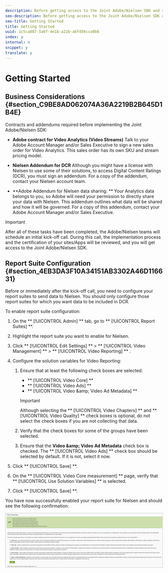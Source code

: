 ```yaml
---
description: Before getting access to the Joint Adobe/Nielsen SDK and starting your implementation, you must complete some business and technical tasks. After these tasks have been completed, Adobe/Nielsen teams will schedule an initial kick-off call where you will get access to the SDK and discuss support and the next steps.
seo-description: Before getting access to the Joint Adobe/Nielsen SDK and starting your implementation, you must complete some business and technical tasks. After these tasks have been completed, Adobe/Nielsen teams will schedule an initial kick-off call where you will get access to the SDK and discuss support and the next steps.
seo-title: Getting Started
title: Getting Started
uuid: 1c5ca887-5a6f-4e1b-a21b-abfd56cca0b6
index: y
internal: n
snippet: y
translate: y
---
```


# Getting Started


## Business Considerations {#section_C9BE8AD062074A36A2219B2B645D1B4E}

Contracts and addendums required before implementing the Joint Adobe/Nielsen SDK: 

* **Adobe contract for Video Analytics (Video Streams)** Talk to your Adobe Account Manager and/or Sales Executive to sign a new sales order for Video Analytics. This sales order has its own SKU and stream pricing model. 

* **Nielsen Addendum for DCR** Although you might have a license with Nielsen to use some of their solutions, to access Digital Content Ratings (DCR), you must sign an addendum. For a copy of the addendum, contact your Nielsen account team. 

* **Adobe Addendum for Nielsen data sharing: ** Your Analytics data belongs to you, so Adobe will need your permission to directly share your data with Nielsen. This addendum outlines what data will be shared and how it will be governed. For a copy of this addendum, contact your Adobe Account Manager and/or Sales Executive. 


>[!IMPORTANT]
>
>After all of these tasks have been completed, the Adobe/Nielsen teams will schedule an initial kick-off call. During this call, the implementation process and the certification of your sites/Apps will be reviewed, and you will get access to the Joint Adobe/Nielsen SDK.



## Report Suite Configuration {#section_4EB3DA3F10A34151AB3302A46D116631}

Before or immediately after the kick-off call, you need to configure your report suites to send data to Nielsen. You should only configure those report suites for which you want data to be included in DCR. 

To enable report suite configuration: 


1. On the ** [!UICONTROL  Admin] ** tab, go to ** [!UICONTROL  Report Suites] **.
1. Highlight the report suite you want to enable for Nielsen.
1. Click  ** [!UICONTROL  Edit Settings] ** > ** [!UICONTROL  Video Management] ** > ** [!UICONTROL  Video Reporting] ** .
1. Configure the solution variables for Video Reporting: 
    1. Ensure that at least the following check boxes are selected:     
        * ** [!UICONTROL  Video Core] **
        * ** [!UICONTROL  Video Ads] **
        * ** [!UICONTROL  Video &amp;amp; Video Ad Metadata] **


       >[!IMPORTANT]
       >
       >Although selecting the ** [!UICONTROL  Video Chapters] ** and ** [!UICONTROL  Video Quality] ** check boxes is optional, do not select the check boxes if you are not collecting that data. 

    1. Verify that the check boxes for some of the groups have been selected.
    1. Ensure that the **Video &amp;amp; Video Ad Metadata** check box is checked. The ** [!UICONTROL  Video Ads] ** check box should be selected by default. If it is not, select it now. 


1. Click ** [!UICONTROL  Save] **.
1. On the ** [!UICONTROL  Video Core measurement] ** page, verify that ** [!UICONTROL  Use Solution Variables] ** is selected.
1. Click ** [!UICONTROL  Save] **.


You have now successfully enabled your report suite for Nielsen and should see the following confirmation: 

<a id="fig_D7AE4A27F67049FCB77E99FDDCD75249"></a> ![](../assets/successful_save.png) 
